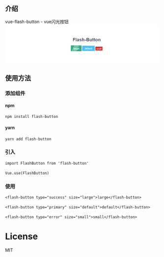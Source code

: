 ## 介绍
vue-flash-button - vue闪光按钮
<img src="./imgs/flash-button.png" align=center />

## 使用方法
### 添加组件
#### npm
`
npm install flash-button
`

#### yarn
`
yarn add flash-button
`

### 引入
```
import FlashButton from 'flash-button'

Vue.use(FlashButton)
```

### 使用
```
<flash-button type="success" size="large">large</flash-button>

<flash-button type="primary" size="default">default</flash-button>

<flash-button type="error" size="small">small</flash-button>
```
# License
MIT
